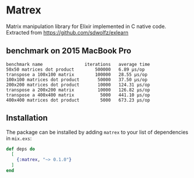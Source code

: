 # Matrex

Matrix manipulation library for Elixir implemented in C native code.
Extracted from https://github.com/sdwolfz/exlearn

## benchmark on 2015 MacBook Pro

```
benchmark name                iterations   average time
50x50 matrices dot product        500000   6.89 µs/op
transpose a 100x100 matrix        100000   28.55 µs/op
100x100 matrices dot product       50000   37.50 µs/op
200x200 matrices dot product       10000   124.31 µs/op
transpose a 200x200 matrix         10000   126.82 µs/op
transpose a 400x400 matrix          5000   441.10 µs/op
400x400 matrices dot product        5000   673.23 µs/op
```

## Installation

The package can be installed
by adding `matrex` to your list of dependencies in `mix.exs`:

```elixir
def deps do
  [
    {:matrex, "~> 0.1.0"}
  ]
end
```
